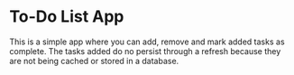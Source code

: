 # To-Do List App

This is a simple app where you can add, remove and mark added tasks as complete. The tasks added do no persist through a refresh because they are not being cached or stored in a database.

